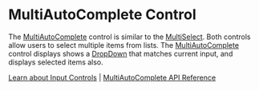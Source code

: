 MultiAutoComplete Control
=================

The [MultiAutoComplete](https://www.grapecity.com/wijmo/api/classes/wijmo_input.multiautocomplete.html) control is similar to the [MultiSelect](https://www.grapecity.com/wijmo/api/classes/wijmo_input.multiselect.html). Both controls allow users to select multiple items from lists. The [MultiAutoComplete](https://www.grapecity.com/wijmo/api/classes/wijmo_input.multiautocomplete.html) control displays shows a [DropDown](https://www.grapecity.com/wijmo/api/classes/wijmo_input.dropdown.html) that matches current input, and displays selected items also. 

[Learn about Input Controls](https://www.grapecity.com/wijmo/input-controls-javascript) | [MultiAutoComplete API Reference](https://www.grapecity.com/wijmo/api/classes/wijmo_input.multiautocomplete.html)